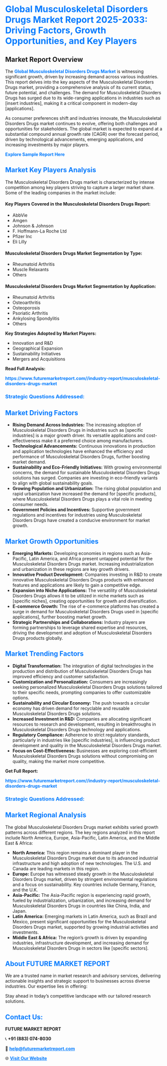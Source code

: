 <h1 style="color: #007BFF;">Global Musculoskeletal Disorders Drugs Market Report 2025-2033: Driving Factors, Growth Opportunities, and Key Players</h1>

<section id="overview">
<h2>Market Report Overview</h2>
<p>The <a href="https://www.futuremarketreport.com//industry-report/musculoskeletal-disorders-drugs-market" style="color: #007BFF; text-decoration: none;"><strong>Global Musculoskeletal Disorders Drugs Market</strong></a> is witnessing significant growth, driven by increasing demand across various industries. This report delves into the key aspects of the Musculoskeletal Disorders Drugs market, providing a comprehensive analysis of its current status, future potential, and challenges. The demand for Musculoskeletal Disorders Drugs has surged due to its wide-ranging applications in industries such as [insert industries], making it a critical component in modern-day [applications].</p>
<p>As consumer preferences shift and industries innovate, the Musculoskeletal Disorders Drugs market continues to evolve, offering both challenges and opportunities for stakeholders. The global market is expected to expand at a substantial compound annual growth rate (CAGR) over the forecast period, driven by technological advancements, emerging applications, and increasing investments by major players.</p>
</section>

<section id="overview">
<p><a href="https://www.futuremarketreport.com//request-sample/reportId=85986" style="color: #007BFF; text-decoration: none;"><strong>Explore Sample Report Here</strong></a></p>
</section>

<section id="key-players">
<h2 style="color: #007BFF;">Market Key Players Analysis</h2>
<p>The Musculoskeletal Disorders Drugs market is characterized by intense competition among key players striving to capture a larger market share. Some of the leading companies in the market include:</p>
<h4>Key Players Covered in the Musculoskeletal Disorders Drugs Report:</h4>
<ul><li>AbbVie</li><li>Amgen</li><li>Johnson &amp; Johnson</li><li>F. Hoffmann-La Roche Ltd</li><li>Pfizer Inc</li><li>Eli Lilly</li></ul>
<h4>Musculoskeletal Disorders Drugs Market Segmentation by Type:</h4>
<ul><li>Rheumatoid Arthritis</li><li>Muscle Relaxants</li><li>Others</li></ul>

<h4>Musculoskeletal Disorders Drugs Market Segmentation by Application:</h4>
<ul><li>Rheumatoid Arthritis</li><li>Osteoarthritis</li><li>Osteoporosis</li><li>Psoriatic Arthritis</li><li>Ankylosing Spondylitis</li><li>Others</li></ul>
<p><strong>Key Strategies Adopted by Market Players:</strong></p>
<ul>
<li>Innovation and R&D</li>
<li>Geographical Expansion</li>
<li>Sustainability Initiatives</li>
<li>Mergers and Acquisitions</li>
</ul>
</section>

<section>
<p><strong>Read Full Analysis: </strong></p><a href="https://www.futuremarketreport.com//industry-report/musculoskeletal-disorders-drugs-market" style="color: #007BFF; text-decoration: none;"><strong>https://www.futuremarketreport.com//industry-report/musculoskeletal-disorders-drugs-market</strong></a>
<h3 style="color: #007BFF;">Strategic Questions Addressed:</h3>
</section>

<section id="driving-factors">
<h2 style="color: #007BFF;">Market Driving Factors</h2>
<ul>
<li><strong>Rising Demand Across Industries:</strong> The increasing adoption of Musculoskeletal Disorders Drugs in industries such as [specific industries] is a major growth driver. Its versatile applications and cost-effectiveness make it a preferred choice among manufacturers.</li>
<li><strong>Technological Advancements:</strong> Continuous innovations in production and application technologies have enhanced the efficiency and performance of Musculoskeletal Disorders Drugs, further boosting market demand.</li>
<li><strong>Sustainability and Eco-Friendly Initiatives:</strong> With growing environmental concerns, the demand for sustainable Musculoskeletal Disorders Drugs solutions has surged. Companies are investing in eco-friendly variants to align with global sustainability goals.</li>
<li><strong>Growing Population and Urbanization:</strong> The rising global population and rapid urbanization have increased the demand for [specific products], where Musculoskeletal Disorders Drugs plays a vital role in meeting consumer needs.</li>
<li><strong>Government Policies and Incentives:</strong> Supportive government regulations and incentives for industries using Musculoskeletal Disorders Drugs have created a conducive environment for market growth.</li>
</ul>
</section>

<section id="growth-opportunities">
<h2 style="color: #007BFF;">Market Growth Opportunities</h2>
<ul>
<li><strong>Emerging Markets:</strong> Developing economies in regions such as Asia-Pacific, Latin America, and Africa present untapped potential for the Musculoskeletal Disorders Drugs market. Increasing industrialization and urbanization in these regions are key growth drivers.</li>
<li><strong>Innovative Product Development:</strong> Companies investing in R&D to create innovative Musculoskeletal Disorders Drugs products with enhanced features and applications are likely to gain a competitive edge.</li>
<li><strong>Expansion into Niche Applications:</strong> The versatility of Musculoskeletal Disorders Drugs allows it to be utilized in niche markets such as [specific niches], creating opportunities for growth and diversification.</li>
<li><strong>E-commerce Growth:</strong> The rise of e-commerce platforms has created a surge in demand for Musculoskeletal Disorders Drugs used in [specific applications], further boosting market growth.</li>
<li><strong>Strategic Partnerships and Collaborations:</strong> Industry players are forming partnerships to leverage shared expertise and resources, driving the development and adoption of Musculoskeletal Disorders Drugs products globally.</li>
</ul>
</section>

<section id="trending-factors">
<h2 style="color: #007BFF;">Market Trending Factors</h2>
<ul>
<li><strong>Digital Transformation:</strong> The integration of digital technologies in the production and distribution of Musculoskeletal Disorders Drugs has improved efficiency and customer satisfaction.</li>
<li><strong>Customization and Personalization:</strong> Consumers are increasingly seeking personalized Musculoskeletal Disorders Drugs solutions tailored to their specific needs, prompting companies to offer customizable options.</li>
<li><strong>Sustainability and Circular Economy:</strong> The push towards a circular economy has driven demand for recyclable and reusable Musculoskeletal Disorders Drugs solutions.</li>
<li><strong>Increased Investment in R&D:</strong> Companies are allocating significant resources to research and development, resulting in breakthroughs in Musculoskeletal Disorders Drugs technology and applications.</li>
<li><strong>Regulatory Compliance:</strong> Adherence to strict regulatory standards, particularly in industries like [specific industries], is influencing product development and quality in the Musculoskeletal Disorders Drugs market.</li>
<li><strong>Focus on Cost-Effectiveness:</strong> Businesses are exploring cost-efficient Musculoskeletal Disorders Drugs solutions without compromising on quality, making the market more competitive.</li>
</ul>
</section>

<section>
<p><strong>Get Full Report: </strong></p><a href="https://www.futuremarketreport.com//industry-report/musculoskeletal-disorders-drugs-market" style="color: #007BFF; text-decoration: none;"><strong>https://www.futuremarketreport.com//industry-report/musculoskeletal-disorders-drugs-market</strong></a>
<h3 style="color: #007BFF;">Strategic Questions Addressed:</h3>
</section>


<section id="regional-analysis">
<h2 style="color: #007BFF;">Market Regional Analysis</h2>
<p>The global Musculoskeletal Disorders Drugs market exhibits varied growth patterns across different regions. The key regions analyzed in this report include North America, Europe, Asia-Pacific, Latin America, and the Middle East & Africa:</p>
<ul>
<li><strong>North America:</strong> This region remains a dominant player in the Musculoskeletal Disorders Drugs market due to its advanced industrial infrastructure and high adoption of new technologies. The U.S. and Canada are leading markets in this region.</li>
<li><strong>Europe:</strong> Europe has witnessed steady growth in the Musculoskeletal Disorders Drugs market, driven by stringent environmental regulations and a focus on sustainability. Key countries include Germany, France, and the U.K.</li>
<li><strong>Asia-Pacific:</strong> The Asia-Pacific region is experiencing rapid growth, fueled by industrialization, urbanization, and increasing demand for Musculoskeletal Disorders Drugs in countries like China, India, and Japan.</li>
<li><strong>Latin America:</strong> Emerging markets in Latin America, such as Brazil and Mexico, present significant opportunities for the Musculoskeletal Disorders Drugs market, supported by growing industrial activities and investments.</li>
<li><strong>Middle East & Africa:</strong> The region’s growth is driven by expanding industries, infrastructure development, and increasing demand for Musculoskeletal Disorders Drugs in sectors like [specific sectors].</li>
</ul>
</section>

<footer>
<h2 style="color: #007BFF;">About FUTURE MARKET REPORT</h2>
<p>We are a trusted name in market research and advisory services, delivering actionable insights and strategic support to businesses across diverse industries. Our expertise lies in offering:</p>

<p>Stay ahead in today’s competitive landscape with our tailored research solutions.</p>

<h2 style="color: #007BFF;">Contact Us:</h2>
<p><strong>FUTURE MARKET REPORT</strong></p>
<p>📞 <strong>+91 (883) 074-8030</strong></p>
<p>📧 <strong><a href="mailto:help@futuremarketreport.com" style="color: #007BFF;">help@futuremarketreport.com</a></strong></p>
<p>🌐 <strong><a href="https://www.futuremarketreport.com/" style="color: #007BFF;">Visit Our Website</a></strong></p>
</footer>